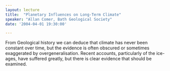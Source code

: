 ```yaml
---
layout: lecture
title:  "Planetary Influences on Long-Term Climate"
speaker: "Allan Comer, Bath Geological Society"
date: '2004-04-01 19:30:00'

---
```

From Geological history we can deduce that climate has never been constant over time, but the evidence is often obscured or sometimes exaggerated by overgeneralisation. Recent accounts, particularly of the ice-ages, have suffered greatly, but there is clear evidence that should be examined.